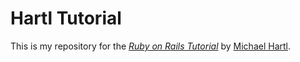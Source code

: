 Hartl Tutorial
==============

This is my repository for the [_*Ruby on Rails Tutorial*_](http://railstutorial.org/) by [Michael Hartl](http://michaelhartl.com/).
